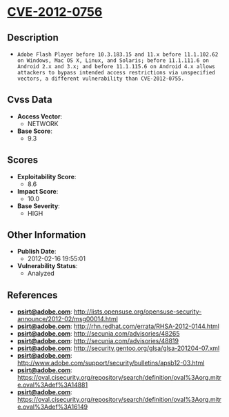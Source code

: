 
# [CVE-2012-0756](https://cve.mitre.org/cgi-bin/cvename.cgi?name=CVE-2012-0756)

## Description

- `Adobe Flash Player before 10.3.183.15 and 11.x before 11.1.102.62 on Windows, Mac OS X, Linux, and Solaris; before 11.1.111.6 on Android 2.x and 3.x; and before 11.1.115.6 on Android 4.x allows attackers to bypass intended access restrictions via unspecified vectors, a different vulnerability than CVE-2012-0755.`

## Cvss Data

- **Access Vector**:
  - NETWORK
- **Base Score**:
  - 9.3

## Scores

- **Exploitability Score**:
  - 8.6
- **Impact Score**:
  - 10.0
- **Base Severity**:
  - HIGH

## Other Information

- **Publish Date**:
  - 2012-02-16 19:55:01
- **Vulnerability Status**:
  - Analyzed

## References

- **psirt@adobe.com**: http://lists.opensuse.org/opensuse-security-announce/2012-02/msg00014.html
- **psirt@adobe.com**: http://rhn.redhat.com/errata/RHSA-2012-0144.html
- **psirt@adobe.com**: http://secunia.com/advisories/48265
- **psirt@adobe.com**: http://secunia.com/advisories/48819
- **psirt@adobe.com**: http://security.gentoo.org/glsa/glsa-201204-07.xml
- **psirt@adobe.com**: http://www.adobe.com/support/security/bulletins/apsb12-03.html
- **psirt@adobe.com**: https://oval.cisecurity.org/repository/search/definition/oval%3Aorg.mitre.oval%3Adef%3A14881
- **psirt@adobe.com**: https://oval.cisecurity.org/repository/search/definition/oval%3Aorg.mitre.oval%3Adef%3A16149
